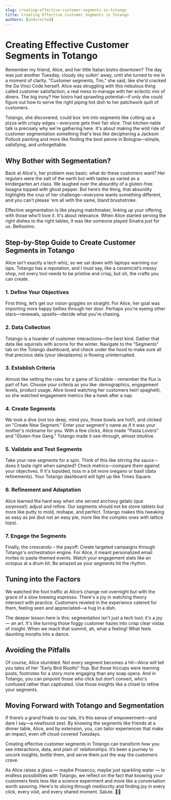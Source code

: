 ```yaml
---
slug: creating-effective-customer-segments-in-totango
title: Creating Effective Customer Segments in Totango
authors: [undirected]
---
```



# Creating Effective Customer Segments in Totango

Remember my friend, Alice, and her little Italian bistro downtown? The day was just another Tuesday, cloudy sky sulkin' away, until she turned to me in a moment of clarity. "Customer segments, Tim," she said, like she'd cracked the Da Vinci Code herself. Alice was struggling with this nebulous thing called customer satisfaction; a real mess to manage with her eclectic mix of diners. The big irony? Her bistro had sprawling potential—if only she could figure out how to serve the right piping hot dish to her patchwork quilt of customers.

Totango, she discovered, could box ‘em into segments like cutting up a pizza with crispy edges – everyone gets their fair slice. That kitchen-table talk is precisely why we're gathering here. It's about making the wild ride of customer segmentation something that's less like deciphering a Jackson Pollock painting and more like finding the best penne in Bologna—simple, satisfying, and unforgettable.

## Why Bother with Segmentation?

Back at Alice's, her problem was basic: what do these customers want? Her regulars were the salt of the earth but with tastes as varied as a kindergarten art class. We laughed over the absurdity of a gluten-free lasagna topped with ghost pepper. But here’s the thing, that absurdity highlights the crux of her challenge—everyone wants something different, and you can't please 'em all with the same, bland brushstroke.

Effective segmentation is like playing matchmaker, linking up your offering with those who’ll love it. It's about relevance. When Alice started serving the right dishes to the right tables, it was like someone played Sinatra just for us. Bellissimo.

## Step-by-Step Guide to Create Customer Segments in Totango

Alice isn't exactly a tech whiz, so we sat down with laptops warming our laps. Totango has a reputation, and I must say, like a ceramicist’s messy shop, not every tool needs to be pristine and crisp, but oh, the crafts you can create.

### 1. **Define Your Objectives**

First thing, let’s get our vision goggles on straight. For Alice, her goal was importing more happy bellies through her door. Perhaps you're eyeing other stars—renewals, upsells—decide what you're chasing.

### 2. **Data Collection**

Totango is a hoarder of customer interactions—the best kind. Gather that data like squirrels with acorns for the winter. Navigate to the "Segments" tab on the Totango dashboard, and check under the hood to make sure all that precious data (your ideoplasms) is flowing uninterrupted.

### 3. **Establish Criteria**

Almost like setting the rules for a game of Scrabble - remember the flux is part of fun. Choose your criteria as you like: demographics, engagement levels, product usage. Alice loved watching her customers twirl spaghetti, so she watched engagement metrics like a hawk after a nap.

### 4. **Create Segments**

We took a dive (not too deep, mind you, those bowls are hot!), and clicked on "Create New Segment." Enter your segment's name as if it was your mother's nickname for you. With a few clicks, Alice made "Pasta Lovers" and "Gluten-free Gang." Totango made it see-through, almost intuitive.

### 5. **Validate and Test Segments**

Take your new segments for a spin. Think of this like stirring the sauce – does it taste right when sampled? Check metrics—compare them against your objectives. If it's lopsided, toss in a bit more oregano or basil (data refinements). Your Totango dashboard will light up like Times Square.

### 6. **Refinement and Adaptation**

Alice learned the hard way when she served anchovy gelato (*que sorpresa!*): adjust and refine. Our segments should not be stone tablets but more like putty to mold, reshape, and perfect. Totango makes this tweaking as easy as pie (but not an easy pie, more like the complex ones with lattice tops).

### 7. **Engage the Segments**

Finally, the crescendo – the payoff. Create targeted campaigns through Totango's orchestration engine. For Alice, it meant personalized email invites to pasta-themed events. Watch your engagement stats like an octopus at a drum kit. Be amazed as your segments hit the rhythm.

## Tuning into the Factors

We watched the foot traffic at Alice’s change not overnight but with the grace of a slow brewing espresso. There's a joy in watching theory intersect with practice. Customers reveled in the experience catered for them, feeling seen and appreciated—a hug in a dish.

The deeper lesson here is this: segmentation isn't just a tech tool; it's a joy — an art. It's like turning those foggy customer hazes into crisp clear vistas of insight. When we reach that summit, ah, what a feeling! What feels daunting morphs into a dance.

## Avoiding the Pitfalls

Of course, Alice stumbled. Not every segment becomes a hit—Alice will tell you tales of her "Early Bird Risotto" flop. But those hiccups were learning posts, footnotes for a story more engaging than any soap opera. And in Totango, you can pinpoint those who click but don’t convert, who's confused rather than captivated. Use those insights like a chisel to refine your segments.

## Moving Forward with Totango and Segmentation

If there’s a grand finale to our tale, it’s this sense of empowerment—and dare I say—a newfound zest. By knowing the segments like friends at a dinner table, Alice, and by extension, you, can tailor experiences that make an impact, even off cloud-covered Tuesdays.

Creating effective customer segments in Totango can transform how you see interactions, data, and plain ol' relationships. It’s been a journey to uncork insights, bottle them, and serve them just the way the customers crave.

As Alice raises a glass — maybe Prosecco, maybe just sparkling water — to endless possibilities with Totango, we reflect on the fact that knowing your customers feels less like a science experiment and more like a conversation worth savoring. Here's to slicing through mediocrity and finding joy in every click, every visit, and every shared moment. Salute. 🍝🥂
